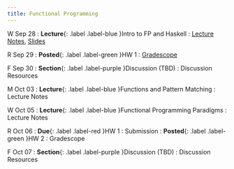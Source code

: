 ```yaml
---
title: Functional Programming
---
```


W Sep 28
: **Lecture**{: .label .label-blue }Intro to FP and Haskell
  : [Lecture Notes]({{site.baseurl}}/lectures/02), [Slides](https://docs.google.com/presentation/d/1ELP8jglDH5cUbcsDTDCOUm0m20ZHLCgT/)

R Sep 29
: **Posted**{: .label .label-green }HW 1
  : [Gradescope](https://www.gradescope.com/courses/444425/assignments/2265568/)

F Sep 30
: **Section**{: .label .label-purple }Discussion (TBD)
  : Discussion Resources

M Oct 03
: **Lecture**{: .label .label-blue }Functions and Pattern Matching
  : Lecture Notes

W Oct 05
: **Lecture**{: .label .label-blue }Functional Programming Paradigms
  : Lecture Notes

R Oct 06
: **Due**{: .label .label-red }HW 1
  : Submission
: **Posted**{: .label .label-green }HW 2
  : Gradescope

F Oct 07
: **Section**{: .label .label-purple }Discussion (TBD)
  : Discussion Resources
